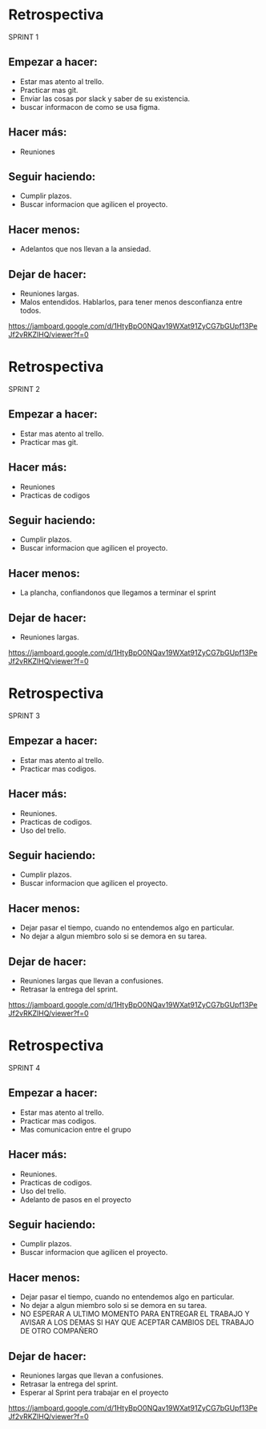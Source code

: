 # Retrospectiva

SPRINT 1 

## Empezar a hacer:
- Estar mas atento al trello.
- Practicar mas git.
- Enviar las cosas por slack y saber de su existencia.
- buscar informacon de como se usa figma.

## Hacer más:
- Reuniones 

## Seguir haciendo:
- Cumplir plazos.
- Buscar informacion que agilicen el proyecto.

## Hacer menos:
- Adelantos que nos llevan a la ansiedad.

## Dejar de hacer:
- Reuniones largas.
- Malos entendidos. Hablarlos, para tener menos desconfianza entre todos.


https://jamboard.google.com/d/1HtyBpO0NQav19WXat91ZyCG7bGUpf13PeJf2vRKZlHQ/viewer?f=0


# Retrospectiva

SPRINT 2 

## Empezar a hacer:
- Estar mas atento al trello.
- Practicar mas git.


## Hacer más:
- Reuniones 
- Practicas de codigos

## Seguir haciendo:
- Cumplir plazos.
- Buscar informacion que agilicen el proyecto.

## Hacer menos:
- La plancha, confiandonos que llegamos a terminar el sprint

## Dejar de hacer:
- Reuniones largas.


https://jamboard.google.com/d/1HtyBpO0NQav19WXat91ZyCG7bGUpf13PeJf2vRKZlHQ/viewer?f=0


# Retrospectiva

SPRINT 3

## Empezar a hacer:
- Estar mas atento al trello.
- Practicar mas codigos.


## Hacer más:
- Reuniones. 
- Practicas de codigos.
- Uso del trello.

## Seguir haciendo:
- Cumplir plazos.
- Buscar informacion que agilicen el proyecto.

## Hacer menos:
-  Dejar pasar el tiempo, cuando no entendemos algo en particular.
- No dejar a algun miembro solo si se demora en su tarea.

## Dejar de hacer:
- Reuniones largas que llevan a confusiones.
- Retrasar la entrega del sprint.

https://jamboard.google.com/d/1HtyBpO0NQav19WXat91ZyCG7bGUpf13PeJf2vRKZlHQ/viewer?f=0


# Retrospectiva

SPRINT 4

## Empezar a hacer:
- Estar mas atento al trello.
- Practicar mas codigos.
- Mas comunicacion entre el grupo

## Hacer más:
- Reuniones. 
- Practicas de codigos.
- Uso del trello.
- Adelanto de pasos en el proyecto

## Seguir haciendo:
- Cumplir plazos.
- Buscar informacion que agilicen el proyecto.

## Hacer menos:
-  Dejar pasar el tiempo, cuando no entendemos algo en particular.
- No dejar a algun miembro solo si se demora en su tarea.
- NO ESPERAR A ULTIMO MOMENTO PARA ENTREGAR EL TRABAJO Y AVISAR A LOS DEMAS SI HAY QUE ACEPTAR CAMBIOS DEL TRABAJO DE OTRO COMPAÑERO


## Dejar de hacer:
- Reuniones largas que llevan a confusiones.
- Retrasar la entrega del sprint.
- Esperar al Sprint pera trabajar en el proyecto


https://jamboard.google.com/d/1HtyBpO0NQav19WXat91ZyCG7bGUpf13PeJf2vRKZlHQ/viewer?f=0


